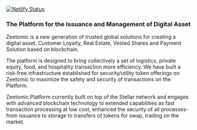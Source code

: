 [![Netlify Status](https://api.netlify.com/api/v1/badges/cbf5f474-99f6-4e83-b98d-7b15b084cc67/deploy-status)](https://app.netlify.com/sites/zeetomic/deploys)

### The Platform for the Issuance and Management of Digital Asset
Zeetomic is a new generation of trusted global solutions for creating a digital asset. Customer Loyalty, Real Estate, Vested Shares and Payment Solution based on blockchain.

The platform is designed to bring collectively a set of logistics, private equity, food, and hospitality transaction more efficiency. We have built a risk-free infrastructure established for security/utility token offerings on Zeetomic to maximize the safety and security of transactions on the Platform.

Zeetomic Platform currently built on top of the Stellar network and engages with advanced blockchain technology to extended capabilities as fast transaction processing at low cost, enhanced the security of all processes-from issuance to storage to transfers of tokens for swap, trading on the market.
